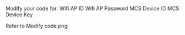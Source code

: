 Modify your code for:
Wifi AP ID
Wifi AP Password
MCS Device ID
MCS Device Key

Refer to Modify code.png
